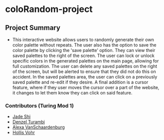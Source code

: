 # coloRandom-project

## Project Summary

- This interactive website allows users to randomly generate their own color palette without repeats. The user also has the option to save the color palette by clicking the 'save palette' option. They can view their saved palettes to the right of the screen. The user can lock or unlock specific colors in the generated palettes on the main page, allowing for full customization. The user can delete any saved palettes on the right of the screen, but will be alerted to ensure that they did not do this on accident. In the saved palettes area, the user can click on a previously saved palette and re-edit if they desire. A final addition is a cursor feature, where if they user moves the cursor over a part of the website, it changes to let them know they can click on said feature. 

### Contributors (Turing Mod 1)
- [Jade Shi](https://github.com/Jade-ZS)
- [Denzel Turambi](https://github.com/Denzel-Turambi)
- [Alexa VanSchaardenburg](https://github.com/AlexaVanSchaardenburg) 
- [Hollis Vohr](https://github.com/hvohr)
